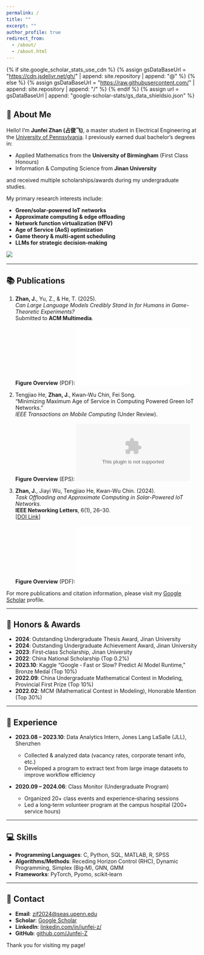 ```yaml
---
permalink: /
title: ""
excerpt: ""
author_profile: true
redirect_from: 
  - /about/
  - /about.html
---
```


{% if site.google_scholar_stats_use_cdn %}
{% assign gsDataBaseUrl = "https://cdn.jsdelivr.net/gh/" | append: site.repository | append: "@" %}
{% else %}
{% assign gsDataBaseUrl = "https://raw.githubusercontent.com/" | append: site.repository | append: "/" %}
{% endif %}
{% assign url = gsDataBaseUrl | append: "google-scholar-stats/gs_data_shieldsio.json" %}

<span class='anchor' id='about-me'></span>

## 👋 About Me

Hello! I’m **Junfei Zhan (占俊飞)**, a master student in Electrical Engineering at the [University of Pennsylvania](https://www.upenn.edu/). I previously earned dual bachelor’s degrees in:
- Applied Mathematics from the **University of Birmingham** (First Class Honours)  
- Information & Computing Science from **Jinan University**  

and received multiple scholarships/awards during my undergraduate studies.

My primary research interests include:
- **Green/solar‐powered IoT networks**  
- **Approximate computing & edge offloading**  
- **Network function virtualization (NFV)**  
- **Age of Service (AoS) optimization**  
- **Game theory & multi‐agent scheduling**  
- **LLMs for strategic decision‐making**

<a href='https://scholar.google.com/citations?user=IFibJMkAAAAJ&hl=en'>
  <img src="https://img.shields.io/endpoint?url={{ url | url_encode }}&logo=Google%20Scholar&labelColor=f6f6f6&color=9cf&style=flat&label=Scholar+Profile">
</a>

---

## 📚 Publications

1. **Zhan, J.**, Yu, Z., & He, T. (2025).  
   *Can Large Language Models Credibly Stand In for Humans in Game-Theoretic Experiments?*  
   Submitted to **ACM Multimedia**.  
   <br/>
   **Figure Overview** (PDF):
   ![LLM Paper Overview](/images/overview.pdf)

2. Tengjiao He, **Zhan, J.**, Kwan-Wu Chin, Fei Song.  
   “Minimizing Maximum Age of Service in Computing Powered Green IoT Networks.”  
   *IEEE Transactions on Mobile Computing* (Under Review).  
   <br/>
   **Figure Overview** (EPS):
   ![Green IoT Figure](/images/gIoT.eps)

3. **Zhan, J.**, Jiayi Wu, Tengjiao He, Kwan-Wu Chin. (2024).  
   *Task Offloading and Approximate Computing in Solar-Powered IoT Networks.*  
   **IEEE Networking Letters**, 6(1), 26–30.  
   [[DOI Link](https://doi.org/10.1109/LNET.2023.3328893)]  
   <br/>
   **Figure Overview** (PDF):
   ![Approximate Computing Figure](/images/Example.pdf)


For more publications and citation information, please visit my 
[Google Scholar](https://scholar.google.com/citations?user=IFibJMkAAAAJ&hl=en) profile.

---

## 🏅 Honors & Awards

- **2024**: Outstanding Undergraduate Thesis Award, Jinan University  
- **2024**: Outstanding Undergraduate Achievement Award, Jinan University  
- **2023**: First‐class Scholarship, Jinan University  
- **2022**: China National Scholarship (Top 0.2%)  
- **2023.10**: Kaggle “Google ‐ Fast or Slow? Predict AI Model Runtime,” Bronze Medal (Top 10%)  
- **2022.09**: China Undergraduate Mathematical Contest in Modeling, Provincial First Prize (Top 10%)  
- **2022.02**: MCM (Mathematical Contest in Modeling), Honorable Mention (Top 30%)

---

## 💼 Experience

- **2023.08 – 2023.10**: Data Analytics Intern, Jones Lang LaSalle (JLL), Shenzhen  
  - Collected & analyzed data (vacancy rates, corporate tenant info, etc.)  
  - Developed a program to extract text from large image datasets to improve workflow efficiency

- **2020.09 – 2024.06**: Class Monitor (Undergraduate Program)  
  - Organized 20+ class events and experience‐sharing sessions  
  - Led a long‐term volunteer program at the campus hospital (200+ service hours)

---

## 💻 Skills

- **Programming Languages**: C, Python, SQL, MATLAB, R, SPSS  
- **Algorithms/Methods**: Receding Horizon Control (RHC), Dynamic Programming, Simplex (Big‐M), GNN, GMM  
- **Frameworks**: PyTorch, Pyomo, scikit‐learn

---

## 📧 Contact

- **Email**: [zjf2024@seas.upenn.edu](mailto:zjf2024@seas.upenn.edu)  
- **Scholar**: [Google Scholar](https://scholar.google.com/citations?user=IFibJMkAAAAJ&hl=en)  
- **LinkedIn**: [linkedin.com/in/junfei-z/](https://www.linkedin.com/in/junfei-z/)  
- **GitHub**: [github.com/Junfei-Z](https://github.com/Junfei-Z)

Thank you for visiting my page!
